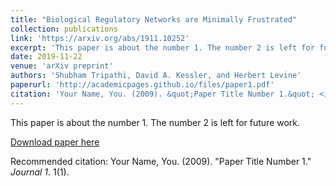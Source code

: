 ```yaml
---
title: "Biological Regulatory Networks are Minimally Frustrated"
collection: publications
link: 'https://arxiv.org/abs/1911.10252'
excerpt: 'This paper is about the number 1. The number 2 is left for future work.'
date: 2019-11-22
venue: 'arXiv preprint'
authors: 'Shubham Tripathi, David A. Kessler, and Herbert Levine'
paperurl: 'http://academicpages.github.io/files/paper1.pdf'
citation: 'Your Name, You. (2009). &quot;Paper Title Number 1.&quot; <i>Journal 1</i>. 1(1).'
---
```

This paper is about the number 1. The number 2 is left for future work.

[Download paper here](http://academicpages.github.io/files/paper1.pdf)

Recommended citation: Your Name, You. (2009). "Paper Title Number 1." <i>Journal 1</i>. 1(1).